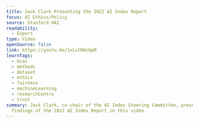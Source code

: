 ```yaml
---
title: Jack Clark Presenting the 2022 AI Index Report
focus: AI Ethics/Policy
source: Stanford HAI
readability:
  - Expert
type: Video
openSource: false
link: https://youtu.be/1xLxlMdcbpM
learnTags:
  - bias
  - methods
  - dataset
  - ethics
  - fairness
  - machineLearning
  - researchCentre
  - trust
summary: Jack Clark, co-chair of the AI Index Steering Committee, presents key
  findings of the 2022 AI Index Report in this video.
---
```

